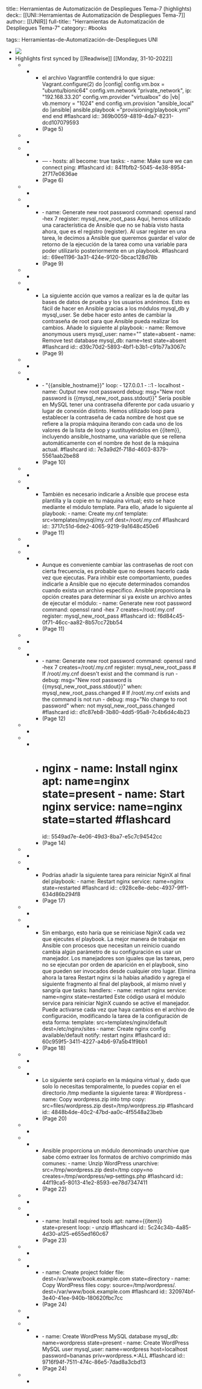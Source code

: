 title:: Herramientas de Automatización de Despliegues Tema-7 (highlights)
deck:: [[UNI::Herramientas de Automatización de Despliegues Tema-7]]
author:: [[UNIR]]
full-title:: "Herramientas de Automatización de Despliegues Tema-7"
category:: #books

tags:: Herramientas-de-Automatización-de-Despliegues UNI

- ![](https://readwise-assets.s3.amazonaws.com/media/uploaded_book_covers/profile_22942/07c80289-0eec-4d82-a65b-43554716fbac.jpg)
- Highlights first synced by [[Readwise]] [[Monday, 31-10-2022]]
	- -
		- el archivo Vagrantfile contendrá lo que sigue: Vagrant.configure(2) do |config| config.vm.box = "ubuntu/bionic64" config.vm.network "private_network", ip: "192.168.33.20" config.vm.provider "virtualbox" do |vb| vb.memory = "1024" end config.vm.provision "ansible_local" do |ansible| ansible.playbook ="provisioning/playbook.yml" end end #flashcard
		  id:: 369b0059-4819-4da7-8231-dcd107079593
		- (Page 5)
	- -
	- -
		- ‐‐‐ ‐ hosts: all become: true tasks: ‐ name: Make sure we can connect ping: #flashcard
		  id:: 841fbfb2-5045-4e38-8954-2f717e0836ae
		- (Page 6)
	- -
	- -
		- ‐ name: Generate new root password command: openssl rand ‐hex 7 register: mysql_new_root_pass Aquí, hemos utilizado una característica de Ansible que no se había visto hasta ahora, que es el registro (register). Al usar register en una tarea, le decimos a Ansible que queremos guardar el valor de retorno de la ejecución de la tarea como una variable para poder utilizarlo posteriormente en un playbook. #flashcard
		  id:: 69ee1196-3a31-424e-9120-5bcac128d78b
		- (Page 9)
	- -
	- -
		- La siguiente acción que vamos a realizar es la de quitar las bases de datos de prueba y  los  usuarios  anónimos.  Esto  es  fácil  de  hacer  en  Ansible  gracias  a  los  módulos mysql_db y mysql_user. Se debe hacer esto antes de cambiar la contraseña de root para que Ansible pueda realizar los cambios. Añade lo siguiente al playbook: ‐ name: Remove anonymous users mysql_user: name="" state=absent ‐ name: Remove test database mysql_db: name=test state=absent #flashcard
		  id:: d39c70d2-5893-4bf1-b3b1-c91b77a3067c
		- (Page 9)
	- -
	- -
		- ‐ "{{ansible_hostname}}" loop: ‐ 127.0.0.1 ‐ ::1 ‐ localhost ‐ name: Output new root password debug: msg="New root password is {{mysql_new_root_pass.stdout}}" Sería posible en MySQL tener una contraseña diferente por cada usuario y lugar de conexión  distinto.  Hemos  utilizado  loop  para  establecer  la  contraseña  de  cada nombre  de  host  que  se  refiere  a  la  propia  máquina  iterando  con  cada  uno  de  los valores  de la lista  de loop  y  sustituyéndolos  en  {{item}}, incluyendo ansible_hostname, una variable que se rellena automáticamente con el nombre de host  de  la  máquina  actual. #flashcard
		  id:: 7e3a9d2f-718d-4603-8379-5561aab2be88
		- (Page 10)
	- -
	- -
		- También es necesario indicarle a Ansible que procese esta plantilla y la copie en tu máquina  virtual;  esto  se  hace  mediante  el  módulo  template.  Para  ello,  añade  lo siguiente al playbook: ‐ name: Create my.cnf template: src=templates/mysql/my.cnf dest=/root/.my.cnf #flashcard
		  id:: 3717c51d-6de2-4065-9219-9a1648c450e6
		- (Page 11)
	- -
	- -
		- Aunque es conveniente cambiar las contraseñas de root con cierta frecuencia, es probable que no desees hacerlo cada vez que ejecutas. Para  inhibir  este  comportamiento,  puedes  indicarle  a  Ansible  que  no  ejecute determinados comandos cuando exista un archivo específico. Ansible proporciona la opción creates para determinar si ya existe un archivo antes de ejecutar el módulo: ‐ name: Generate new root password command: openssl rand ‐hex 7 creates=/root/.my.cnf register: mysql_new_root_pass #flashcard
		  id:: f6d84c45-0f71-46cc-aa82-8b57cc72bb54
		- (Page 11)
	- -
	- -
		- ‐ name: Generate new root password command: openssl rand ‐hex 7 creates=/root/.my.cnf register: mysql_new_root_pass # If /root/.my.cnf doesn't exist and the command is run - debug: msg="New root password is {{mysql_new_root_pass.stdout}}" when: mysql_new_root_pass.changed # If /root/.my.cnf exists and the command is not run - debug: msg="No change to root password" when: not mysql_new_root_pass.changed #flashcard
		  id:: d1c87eb8-3b80-4dd5-95a8-7c4b6d4c4b23
		- (Page 12)
	- -
	- -
		- # nginx ‐ name: Install nginx apt: name=nginx state=present ‐ name: Start nginx service: name=nginx state=started #flashcard
		  id:: 5549ad7e-4e06-49d3-8ba7-e5c7c94542cc
		- (Page 14)
	- -
	- -
		- Podrías añadir la siguiente tarea para reiniciar NginX al final del playbook: ‐ name: Restart nginx service: name=nginx state=restarted #flashcard
		  id:: c928ce8e-debc-4937-9ff1-634d86b294f8
		- (Page 17)
	- -
	- -
		- Sin embargo, esto haría que se reiniciase NginX cada vez que ejecutes el playbook. La mejor manera de trabajar en Ansible con procesos que necesitan un reinicio cuando cambia algún parámetro de su configuración es usar un manejador. Los manejadores son iguales que las tareas, pero no se ejecutan por orden de aparición en el playbook, sino  que  pueden  ser  invocados  desde  cualquier  otro  lugar.  Elimina  ahora  la  tarea Restart  nginx  si  la  habías  añadido  y  agrega  el  siguiente  fragmento  al  final  del playbook, al mismo nivel y sangría que tasks: handlers: ‐ name: restart nginx service: name=nginx state=restarted Este  código  usará  el  módulo  service  para  reiniciar  NginX  cuando  se  active  el manejador.  Puede  activarse  cada  vez  que  haya  cambios  en  el  archivo  de configuración, modificando la tarea de la configuración de esta forma: template: src=templates/nginx/default dest=/etc/nginx/sites ‐ name: Create nginx config available/default notify: restart nginx #flashcard
		  id:: 60c959f5-3411-4227-a4b6-97a5b41f9bb1
		- (Page 18)
	- -
	- -
		- Lo  siguiente  será  copiarlo  en  la  máquina  virtual  y,  dado  que  solo  lo  necesitas temporalmente, lo puedes copiar en el directorio /tmp mediante la siguiente tarea: # Wordpress ‐ name: Copy wordpress.zip into tmp copy: src=files/wordpress.zip dest=/tmp/wordpress.zip #flashcard
		  id:: 4848b4de-40c2-47bd-aa0c-4f5548a23beb
		- (Page 20)
	- -
	- -
		- Ansible proporciona un módulo denominado unarchive que sabe cómo extraer los formatos de archivo comprimido más comunes: ‐ name: Unzip WordPress unarchive: src=/tmp/wordpress.zip dest=/tmp copy=no creates=/tmp/wordpress/wp‐settings.php #flashcard
		  id:: 44f19ca5-8013-41e2-8593-ee78d7347411
		- (Page 22)
	- -
	- -
		- ‐ name: Install required tools apt: name={{item}} state=present loop: ‐ unzip #flashcard
		  id:: 5c24c34b-4a85-4d30-a125-e655ed160c67
		- (Page 23)
	- -
	- -
		- ‐ name: Create project folder file: dest=/var/www/book.example.com state=directory ‐ name: Copy WordPress files copy: source=/tmp/wordpress/. dest=/var/www/book.example.com #flashcard
		  id:: 320974bf-3e40-41ee-940b-180620fbc7cc
		- (Page 24)
	- -
	- -
		- ‐ name: Create WordPress MySQL database mysql_db: name=wordpress state=present ‐ name: Create WordPress MySQL user mysql_user: name=wordpress host=localhost password=bananas priv=wordpress.*:ALL #flashcard
		  id:: 9716f94f-7511-474c-86e5-7dad8a3cbd13
		- (Page 24)
	- -